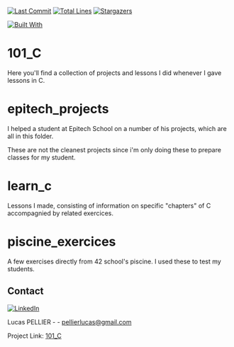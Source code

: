 [![Last Commit][last-commit]][project-url]
[![Total Lines][total-lines]][project-url]
[![Stargazers][stars-shield]][stars-url]

[![Built With][built-with-c]][project-url]

# 101_C
Here you'll find a collection of projects and lessons I did whenever I gave lessons in C.

# epitech_projects
I helped a student at Epitech School on a number of his projects, which are all in this folder.

These are not the cleanest projects since i'm only doing these to prepare classes for my student.

# learn_c
Lessons I made, consisting of information on specific "chapters" of C accompagnied by related exercices.

# piscine_exercices
A few exercises directly from 42 school's piscine. I used these to test my students.

## Contact

[![LinkedIn][linkedin-shield]][linkedin-url]

Lucas PELLIER - - pellierlucas@gmail.com

Project Link: [101_C](https://github.com/lpellier/101_C)

[built-with-c]: https://img.shields.io/badge/built%20with-C-blueviolet

[project-url]: https://github.com/lpellier/101_C

[total-lines]: https://img.shields.io/tokei/lines/github/lpellier/101_C
[last-commit]: https://img.shields.io/github/last-commit/lpellier/101_C?style=flat

[stars-shield]: https://img.shields.io/github/stars/lpellier/101_C.svg?style=flat
[stars-url]: https://github.com/lpellier/101_C/stargazers
[linkedin-shield]: https://img.shields.io/badge/-LinkedIn-black.svg?flat&logo=linkedin&colorB=555
[linkedin-url]: https://linkedin.com/in/linkedin_username
[product-screenshot]: images/screenshot.png
[React.js]: https://img.shields.io/badge/React-20232A?style=for-the-badge&logo=react&logoColor=61DAFB
[React-url]: https://reactjs.org/ 

